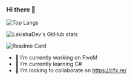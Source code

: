 ### Hi there 👋

![Top Langs](https://github-readme-stats.vercel.app/api/top-langs/?username=LakishaDev&layout=compact&theme=cobalt)

![LakishaDev's GitHub stats](https://github-readme-stats.vercel.app/api?username=LakishaDev&theme=tokyonight)

![Readme Card](https://github-readme-stats.vercel.app/api/pin/?username=LakishaDev&repo=github-readme-stats)
- 🔭 I’m currently working on FiveM
- 🌱 I’m currently learning C#
- 👯 I’m looking to collaborate on https://cfx.re/
